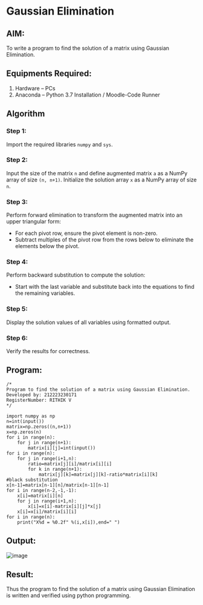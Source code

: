 # Gaussian Elimination

## AIM:
To write a program to find the solution of a matrix using Gaussian Elimination.

## Equipments Required:
1. Hardware – PCs
2. Anaconda – Python 3.7 Installation / Moodle-Code Runner

## Algorithm
### Step 1:  
Import the required libraries `numpy` and `sys`.  

### Step 2:  
Input the size of the matrix `n` and define augmented matrix `a` as a NumPy array of size `(n, n+1)`. Initialize the solution array `x` as a NumPy array of size `n`.  

### Step 3:  
Perform forward elimination to transform the augmented matrix into an upper triangular form:  
- For each pivot row, ensure the pivot element is non-zero.  
- Subtract multiples of the pivot row from the rows below to eliminate the elements below the pivot.

### Step 4:  
Perform backward substitution to compute the solution:  
- Start with the last variable and substitute back into the equations to find the remaining variables.

### Step 5:  
Display the solution values of all variables using formatted output.

### Step 6:  
Verify the results for correctness.
## Program:
```
/*
Program to find the solution of a matrix using Gaussian Elimination.
Developed by: 212223230171
RegisterNumber: RITHIK V
*/

import numpy as np
n=int(input())
matrix=np.zeros((n,n+1))
x=np.zeros(n)
for i in range(n):
    for j in range(n+1):
        matrix[i][j]=int(input())
for i in range(n):
    for j in range(i+1,n):
        ratio=matrix[j][i]/matrix[i][i]
        for k in range(n+1):
            matrix[j][k]=matrix[j][k]-ratio*matrix[i][k]
#black substitution 
x[n-1]=matrix[n-1][n]/matrix[n-1][n-1]
for i in range(n-2,-1,-1):
    x[i]=matrix[i][n]
    for j in range(i+1,n):
        x[i]=x[i]-matrix[i][j]*x[j]
    x[i]=x[i]/matrix[i][i]
for i in range(n):
    print("X%d = %0.2f" %(i,x[i]),end=" ")
```


## Output:

![image](https://github.com/user-attachments/assets/36dbd293-a596-46a0-b52c-1bd66419a429)



## Result:
Thus the program to find the solution of a matrix using Gaussian Elimination is written and verified using python programming.

